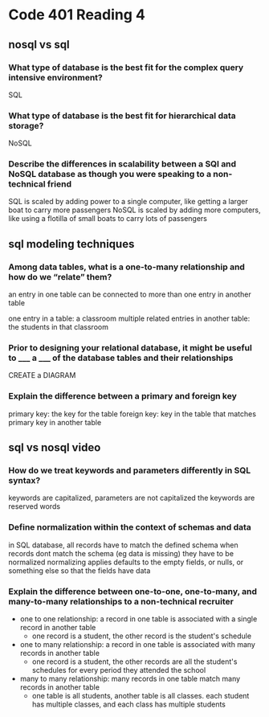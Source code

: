 # Code 401 Reading 4

## nosql vs sql

### What type of database is the best fit for the complex query intensive environment?

SQL

### What type of database is the best fit for hierarchical data storage?

NoSQL

### Describe the differences in scalability between a SQl and NoSQL database as though you were speaking to a non-technical friend

SQL is scaled by adding power to a single computer, like getting a larger boat to carry more passengers
NoSQL is scaled by adding more computers, like using a flotilla of small boats to carry lots of passengers

## sql modeling techniques

### Among data tables, what is a one-to-many relationship and how do we “relate” them?

an entry in one table can be connected to more than one entry in another table

one entry in a table: a classroom
multiple related entries in another table: the students in that classroom

### Prior to designing your relational database, it might be useful to ___ a ___ of the database tables and their relationships

CREATE a DIAGRAM

### Explain the difference between a primary and foreign key

primary key: the key for the table
foreign key: key in the table that matches primary key in another table

## sql vs nosql video

### How do we treat keywords and parameters differently in SQL syntax?

keywords are capitalized, parameters are not capitalized
the keywords are reserved words

### Define normalization within the context of schemas and data

in SQL database, all records have to match the defined schema
when records dont match the schema (eg data is missing) they have to be normalized
normalizing applies defaults to the empty fields, or nulls, or something else so that the fields have data

### Explain the difference between one-to-one, one-to-many, and many-to-many relationships to a non-technical recruiter

- one to one relationship: a record in one table is associated with a single record in another table
  - one record is a student, the other record is the student's schedule
- one to many relationship: a record in one table is associated with many records in another table
  - one record is a student, the other records are all the student's schedules for every period they attended the school
- many to many relationship: many records in one table match many records in another table
  - one table is all students, another table is all classes. each student has multiple classes, and each class has multiple students
